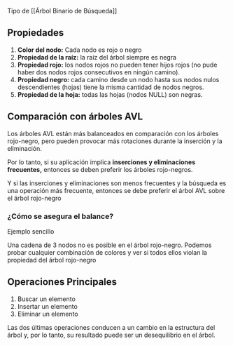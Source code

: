 Tipo de [[Árbol Binario de Búsqueda]]
## Propiedades
 1. **Color del nodo:** Cada nodo es rojo o negro
2. **Propiedad de la raíz:** la raíz del árbol siempre es negra
3. **Propiedad rojo:** los nodos rojos no pueden tener hijos rojos (no pude haber dos nodos rojos consecutivos en ningún camino).
4. **Propiedad negro:** cada camino desde un nodo hasta sus nodos nulos descendientes (hojas) tiene la misma cantidad de nodos negros.
5. **Propiedad de la hoja:** todas las hojas (nodos NULL) son negras.

## Comparación con árboles AVL

Los árboles AVL están más balanceados en comparación con los árboles rojo-negro, pero pueden provocar más rotaciones durante la inserción y la eliminación.

Por lo tanto, si su aplicación implica **inserciones y eliminaciones frecuentes,** entonces se deben preferir los árboles rojo-negros.

Y si las inserciones y eliminaciones son menos frecuentes y la búsqueda es una operación más frecuente, entonces se debe preferir el árbol AVL sobre el árbol rojo-negro

### ¿Cómo se asegura el balance?

Ejemplo sencillo

Una cadena de 3 nodos no es posible en el árbol rojo-negro. Podemos probar cualquier combinación de colores y ver si todos ellos violan la propiedad del árbol rojo-negro

## Operaciones Principales

1. Buscar un elemento
2. Insertar un elemento
3. Eliminar un elemento

Las dos últimas operaciones conducen a un cambio en la estructura del árbol y, por lo tanto, su resultado puede ser un desequilibrio en el árbol.